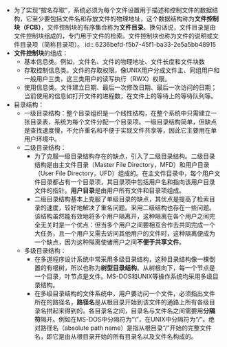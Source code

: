 - 为了实现“按名存取”，系统必须为每个文件设置用于描述和控制文件的数据结构，它至少要包括文件名和存放文件的物理地址，这个数据结构称为**文件控制块（FCB）**，文件控制块的有序集合称为**文件目录**。换句话说，文件目录是由文件控制块组成的，专门用于文件的检索。文件控制块也称为文件的说明或文件目录项（简称目录项）。
  id:: 6236befd-f5b7-45f1-ba33-2e5a5bb48915
- **文件控制块**的组成：
	- 基本信息类。例如，文件名、文件的物理地址、文件长度和文件块数
	- 存取控制信息类。文件的存取权限，像UNIX用户分成文件主、同组用户和一般用户三类，这三类用户的读写执行（RWX）权限。
	- 使用信息类。文件建立日期、最后一次修改日期、最后一次访问的日期；当前使用的信息如打开文件的进程数，在文件上的等待上的等待队列等。
- 目录结构：
	- 一级目录结构：整个目录组织是一个线性结构，在整个系统中只需建立一张目录表，系统为每个文件分配一个目录项。一级目录结构简单，但缺点是查找速度慢，不允许重名和不便于实现文件共享等，因此它主要用在单用户环境中。
	- 二级目录结构：
		- 为了克服一级目录结构存在的缺点，引入了二级目录结构。二级目录结构是由主文件目录（Master File Directory，MFD）和用户目录（User File Directory，UFD）组成的。在主文件目录中，每个用户文件目录都占有一个目录项，其目录项中包括用户名和指向该用户目录文件的指针。**用户目录**是由用户所有文件和目录项组成。
		- 二级目录结构基本上克服了单级目录的缺点，其优点是提高了检索目录的速度，较好地解决了重名问题。采用二级结构也存在一些问题。该结构虽然能有效地将多个用户隔离开，这种隔离在各个用户之间完全无关时是一个优点：但当多个用户之间要相互合作去共同完成一个大任务，且一个用户又需去访问其他用户的文件时，这种隔离便成为一个缺点，因为这种隔离使诸用户之间**不便于共享文件**。
	- 多级目录结构：
		- 在多道程序设计系统中常采用多级目录结构，这种目录结构像一棵倒置的有根树，所以也称为**树型目录结构**。从树根向下，每一个节点是一个目录，叶节点是文件。MS-DOS和UNIX等操作系统均采用多级目录结构。
		- 在多级目录结构的文件系统中，用户要访问一个文件，必须指出文件所在的路径名，**路径名**是从根目录开始到该文件的通路上所有各级目录名拼起来得到的。各目录名之间，目录名与文件名之间需要用**分隔符**隔开。例如在MS-DOS中分隔符为“\”，在UNIX中分隔符为“/”。绝对路径名（absolute path name）是指从根目录“/”开始的完整文件名，即它是由从根目录开始的所有目录名以及文件名构成的。